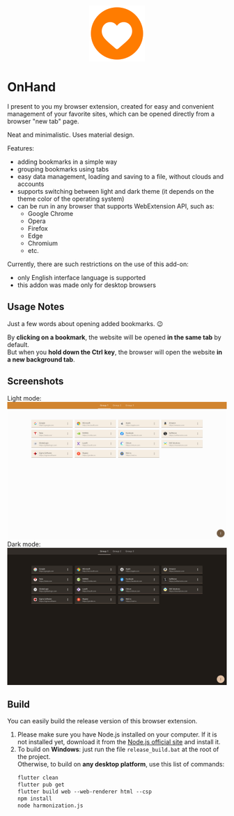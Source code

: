 <p align="center">
  <img src="web/icons/icon-128.png" width="128" />
</p>

# OnHand

I present to you my browser extension, created for easy and convenient management of your favorite sites, which can be opened directly from a browser "new tab" page.

Neat and minimalistic.
Uses material design.

Features:
- adding bookmarks in a simple way
- grouping bookmarks using tabs
- easy data management, loading and saving to a file, without clouds and accounts
- supports switching between light and dark theme (it depends on the theme color of the operating system)
- can be run in any browser that supports WebExtension API, such as:
  * Google Chrome
  * Opera
  * Firefox
  * Edge
  * Chromium
  * etc.

Currently, there are such restrictions on the use of this add-on:
- only English interface language is supported
- this addon was made only for desktop browsers

## Usage Notes

Just a few words about opening added bookmarks. 😉

By **clicking on a bookmark**, the website will be opened **in the same tab** by default.<br>
But when you **hold down the Ctrl key**, the browser will open the website **in a new background tab**.

## Screenshots

Light mode:<br>
<img src="app_info/screenshot_light.png" width="600" />
<br>Dark mode:<br>
<img src="app_info/screenshot_dark.png" width="600" />

## Build

You can easily build the release version of this browser extension.
1. Please make sure you have Node.js installed on your computer. If it is not installed yet, download it from the [Node.js official site](https://nodejs.org) and install it.
2. To build on **Windows**: just run the file `release_build.bat` at the root of the project.<br>
Otherwise, to build on **any desktop platform**, use this list of commands:
    ```properties
    flutter clean
    flutter pub get
    flutter build web --web-renderer html --csp
    npm install
    node harmonization.js
    ```